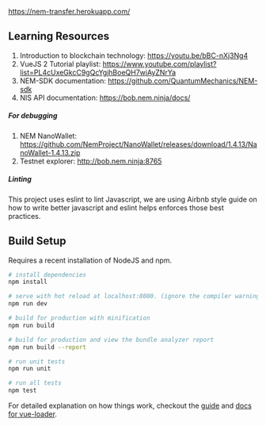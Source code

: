 https://nem-transfer.herokuapp.com/

## Learning Resources
1. Introduction to blockchain technology: https://youtu.be/bBC-nXj3Ng4
2. VueJS 2 Tutorial playlist: https://www.youtube.com/playlist?list=PL4cUxeGkcC9gQcYgjhBoeQH7wiAyZNrYa
3. NEM-SDK documentation: https://github.com/QuantumMechanics/NEM-sdk
4. NIS API documentation: https://bob.nem.ninja/docs/

##### For debugging
1. NEM NanoWallet: https://github.com/NemProject/NanoWallet/releases/download/1.4.13/NanoWallet-1.4.13.zip
2. Testnet explorer: http://bob.nem.ninja:8765

##### Linting
This project uses eslint to lint Javascript, we are using Airbnb style guide on how to write better javascript and eslint helps enforces those best practices.

## Build Setup

Requires a recent installation of NodeJS and npm.

``` bash
# install dependencies
npm install

# serve with hot reload at localhost:8080. (ignore the compiler warnings)
npm run dev

# build for production with minification
npm run build

# build for production and view the bundle analyzer report
npm run build --report

# run unit tests
npm run unit

# run all tests
npm test
```

For detailed explanation on how things work, checkout the [guide](http://vuejs-templates.github.io/webpack/) and [docs for vue-loader](http://vuejs.github.io/vue-loader).
